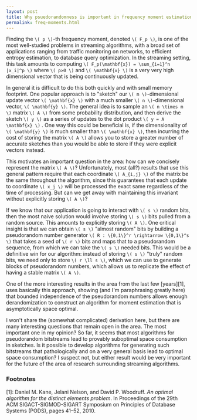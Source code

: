 ```yaml
---
layout: post
title: Why psuedorandomness is important in frequency moment estimation
permalink: freq-moments.html
---
```


Finding the `\( p \)`-th frequency moment, denoted `\( F_p \)`, is one of the most well-studied problems in streaming algorithms, with a broad set of applications ranging from traffic monitoring on networks, to efficient entropy estimation, to database query optimization. In the streaming setting, this task amounts to computing `\( F_p(\mathbf{x}) = \sum_{i=1}^n |x_i|^p \)` where `\( p>0 \)` and `\( \mathbf{x} \)` is a very very high dimensional vector that is being continuously updated.

In general it is difficult to do this both quickly and with small memory footprint. One popular approach is to "sketch" our `\( m \)`-dimensional update vector `\( \mathbf{x} \)` with a much smaller `\( n \)`-dimensional vector, `\( \mathbf{y} \)`. The general idea is to sample an `\( n \times m \)` matrix `\( A \)` from some probability distribution, and then derive the sketch `\( y \)` as a series of updates to the dot product `\( y = A \mathbf{x} \)` . One way this could be beneficial is, if the dimensionality of `\( \mathbf{y} \)` is much smaller than `\( \mathbf{x} \)`, then incurring the cost of storing the matrix `\( A \)` allows you to store a greater number of accurate sketches than you would be able to store if they were explicit vectors instead.

This motivates an important question in the area: how can we concisely represent the matrix `\( A \)`? Unfortunately, most (all?) results that use this general pattern require that each coordinate `\( A_{i,j} \)` of the matrix be the same throughout the algorithm, since this guarantees that each update to coordinate `\( x_j \)` will be processed the exact same regardless of the time of processing. But can we get away with maintaining this invariant without explicitly storing `\( A \)`?

If we know that our application is going to interact with `\( s \)` random bits, then the most naive solution would involve storing `\( s \)` bits pulled from a random source. This amounts to explicitly storing `\( A \)`. One critical insight is that we can obtain `\( s \)` "almost random" bits by building a pseudorandom number generator `\( R : \{0,1\}^r \rightarrow \{0,1\}^s \)` that takes a seed of `\( r \)` bits and maps that to a pseudorandom sequence, from which we can take the `\( s \)` needed bits. This would be a definitive win for our algorithm: instead of storing `\( s \)` "truly" random bits, we need only to store `\( r \ll s \)`, which we can use to generate blocks of pseudorandom numbers, which allows us to replicate the effect of having a stable matrix `\( A \)`.

One of the more interesting results in the area from the last few [years][1], uses basically this approach, showing (and I'm paraphrasing greatly here) that bounded independence of the pseudorandom numbers allows enough derandomization to construct an algorithm for moment estimation that is asymptotically space optimal.

I won't share the (somewhat complicated) derivation here, but there are many interesting questions that remain open in the area. The most important one in my opinion? So far, it seems that most algorithms for pseudorandom bitstreams lead to provably suboptimal space consumption in sketches. Is it possible to develop algorithms for generating such bitstreams that pathologically and on a very general basis lead to optimal space consumption? I suspect not, but either result would be very important for the future of the area of research surrounding streaming algorithms.


### Footnotes

[1]: Daniel M. Kane, Jelani Nelson, and David P. Woodruff. *An optimal algorithm for the distinct elements problem*. In Proceedings of the 29th ACM SIGACT-SIGMOD-SIGART Symposium on Principles of Database Systems (PODS), pages 41–52, 2010.